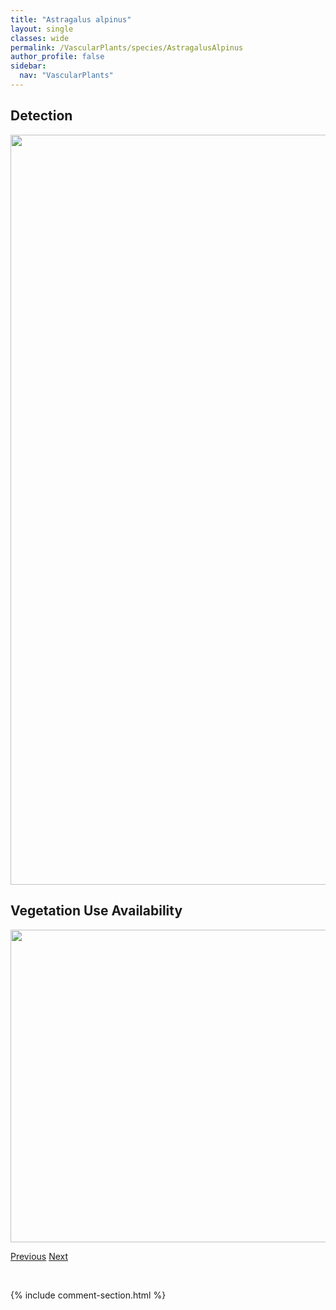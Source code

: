 ```yaml
---
title: "Astragalus alpinus"
layout: single
classes: wide
permalink: /VascularPlants/species/AstragalusAlpinus
author_profile: false
sidebar:
  nav: "VascularPlants"
---
```


<h2>Detection</h2>

<a href="https://drive.google.com/uc?export=view&id=1g3TPFB8AIenO4_Ny0tpYQ0wxRiby57BK">
<img src="https://drive.google.com/uc?export=view&id=1g3TPFB8AIenO4_Ny0tpYQ0wxRiby57BK" height = "1200" width = "800">
</a>


<h2>Vegetation Use Availability</h2>

<a href="https://drive.google.com/uc?export=view&id=1NZ0Rd4gw4aypj3-oCeXvKX79IArRHE-u">
<img src="https://drive.google.com/uc?export=view&id=1NZ0Rd4gw4aypj3-oCeXvKX79IArRHE-u" height = "500" width = "1000">
</a>


<a href="/DevelopmentWebsite/VascularPlants/species/AstragalusAgrestis" class="pagination--pager" title="Astragalus agrestis">Previous</a> <a href="/DevelopmentWebsite/VascularPlants/species/AstragalusAmericanusCanadensis" class="pagination--pager" title="Astragalus americanus/canadensis">Next</a>

<p>&nbsp;</p>

{% include comment-section.html %}
